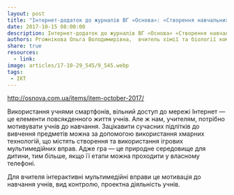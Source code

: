 ```yaml
---
layout: post
title: "Інтернет-додаток до журналів ВГ «Основа»: «Створення навчальних інтерактивних мультимедійних ігрових вправ»"
date: 2017-10-15 08:00:00
description: Інтернет-додаток до журналів ВГ «Основа» «Створення навчальних інтерактивних мультимедійних ігрових вправ»
authors: Ргожнікова Ольга Володимирівна,  вчитель хімії та біології комунального закладу освіти «Навчально-виховний комплекс № 148» Спеціалізована школа-дошкільний навчальний заклад (ясла-садок) «Планета Щастя» Дніпровської міської ради
share: true
resources:
  - link:
image: articles/17-10-29_545/9_545.webp
tags:
 - ІКТ
---
```

<http://osnova.com.ua/items/item-october-2017/>

Використання учнями смартфонів, вільний доступ до мережі Інтернет — це елементи повсякденного життя учнів. Але ж нам, учителям, потрібно мотивувати учнів до навчання. Зацікавити сучасних підлітків до вивчення предметів можна за допомогою використання хмарних технологій, що містять створення та використання ігрових мультимедійних вправ. Адже гра — це природне середовище для дитини, тим більше, якщо її етапи можна проходити у власному телефоні.



Для вчителя інтерактивні мультимедійні вправи це мотивація до навчання учнів, вид контролю, проектна діяльність учнів.
